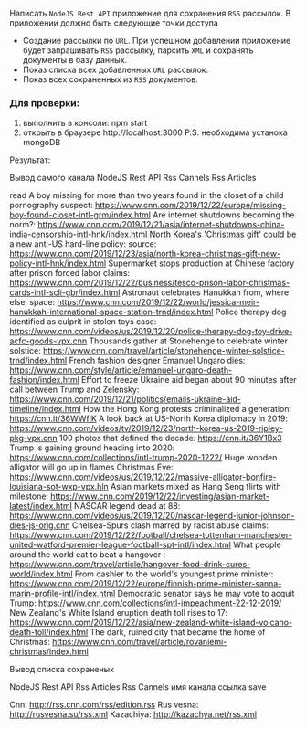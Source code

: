 Написать `NodeJS Rest API` приложение для сохранения `RSS` рассылок.
В приложении должно быть следующие точки доступа
- Создание рассылки по `URL`. При успешном добавлении приложение будет запрашивать `RSS` рассылку, парсить `XML` и сохранять документы в базу данных.
- Показ списка всех добавленных `URL` рассылок.
- Показ всех сохраненных из `RSS` документов.

### Для проверки:
1. выполнить в консоли: npm start
2. открыть в браузере http://localhost:3000
P.S. необходима устанока mongoDB

Результат: 

Вывод самого канала
NodeJS Rest API
Rss Cannels
Rss Articles

read
A boy missing for more than two years found in the closet of a child pornography suspect: https://www.cnn.com/2019/12/22/europe/missing-boy-found-closet-intl-grm/index.html
Are internet shutdowns becoming the norm?: https://www.cnn.com/2019/12/21/asia/internet-shutdowns-china-india-censorship-intl-hnk/index.html
North Korea's 'Christmas gift' could be a new anti-US hard-line policy: source: https://www.cnn.com/2019/12/23/asia/north-korea-christmas-gift-new-policy-intl-hnk/index.html
Supermarket stops production at Chinese factory after prison forced labor claims: https://www.cnn.com/2019/12/22/business/tesco-prison-labor-christmas-cards-intl-scli-gbr/index.html
Astronaut celebrates Hanukkah from, where else, space: https://www.cnn.com/2019/12/22/world/jessica-meir-hanukkah-international-space-station-trnd/index.html
Police therapy dog identified as culprit in stolen toys case: https://www.cnn.com/videos/us/2019/12/20/police-therapy-dog-toy-drive-acfc-goods-vpx.cnn
Thousands gather at Stonehenge to celebrate winter solstice: https://www.cnn.com/travel/article/stonehenge-winter-solstice-trnd/index.html
French fashion designer Emanuel Ungaro dies: https://www.cnn.com/style/article/emanuel-ungaro-death-fashion/index.html
Effort to freeze Ukraine aid began about 90 minutes after call between Trump and Zelensky: https://www.cnn.com/2019/12/21/politics/emails-ukraine-aid-timeline/index.html
How the Hong Kong protests criminalized a generation: https://cnn.it/36WWflK
A look back at US-North Korea diplomacy in 2019: https://www.cnn.com/videos/tv/2019/12/23/north-korea-us-2019-ripley-pkg-vpx.cnn
100 photos that defined the decade: https://cnn.it/36Y1Bx3
Trump is gaining ground heading into 2020: https://www.cnn.com/collections/intl-trump-2020-1222/
Huge wooden alligator will go up in flames Christmas Eve: https://www.cnn.com/videos/us/2019/12/22/massive-alligator-bonfire-louisiana-sot-wxp-vpx.hln
Asian markets mixed as Hang Seng flirts with milestone: https://www.cnn.com/2019/12/22/investing/asian-market-latest/index.html
NASCAR legend dead at 88: https://www.cnn.com/videos/us/2019/12/20/nascar-legend-junior-johnson-dies-js-orig.cnn
Chelsea-Spurs clash marred by racist abuse claims: https://www.cnn.com/2019/12/22/football/chelsea-tottenham-manchester-united-watford-premier-league-football-spt-intl/index.html
What people around the world eat to beat a hangover : https://www.cnn.com/travel/article/hangover-food-drink-cures-world/index.html
From cashier to the world's youngest prime minister: https://www.cnn.com/2019/12/22/europe/finnish-prime-minister-sanna-marin-profile-intl/index.html
Democratic senator says he may vote to acquit Trump: https://www.cnn.com/collections/intl-impeachment-22-12-2019/
New Zealand's White Island eruption death toll rises to 17: https://www.cnn.com/2019/12/22/asia/new-zealand-white-island-volcano-death-toll/index.html
The dark, ruined city that became the home of Christmas: https://www.cnn.com/travel/article/rovaniemi-christmas/index.html

Вывод списка сохраненых

NodeJS Rest API
Rss Articles
Rss Cannels
имя канала
ссылка
save

Cnn: http://rss.cnn.com/rss/edition.rss
Rus vesna: http://rusvesna.su/rss.xml
Kazachiya: http://kazachya.net/rss.xml

